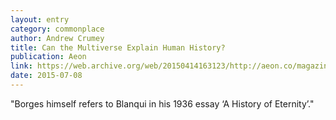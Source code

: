 ```yaml
---
layout: entry
category: commonplace
author: Andrew Crumey
title: Can the Multiverse Explain Human History?
publication: Aeon
link: https://web.archive.org/web/20150414163123/http://aeon.co/magazine/science/can-the-multiverse-explain-the-course-of-history/
date: 2015-07-08
---
```


"Borges himself refers to Blanqui in his 1936 essay ‘A History of Eternity’."
